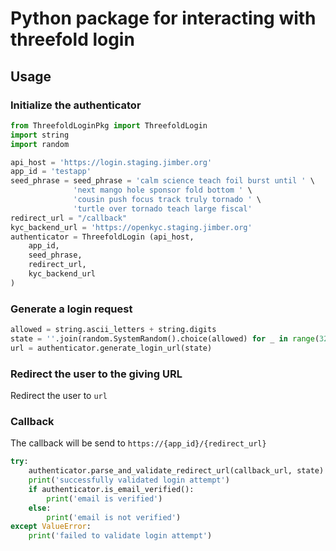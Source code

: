 # Python package for interacting with threefold login

## Usage

### Initialize the authenticator
```python
from ThreefoldLoginPkg import ThreefoldLogin
import string 
import random 

api_host = 'https://login.staging.jimber.org'
app_id = 'testapp'
seed_phrase = seed_phrase = 'calm science teach foil burst until ' \
              'next mango hole sponsor fold bottom ' \
              'cousin push focus track truly tornado ' \
              'turtle over tornado teach large fiscal'
redirect_url = "/callback"
kyc_backend_url = 'https://openkyc.staging.jimber.org'
authenticator = ThreefoldLogin (api_host,
    app_id,
    seed_phrase,
    redirect_url,
    kyc_backend_url
)
```

### Generate a login request
```python 
allowed = string.ascii_letters + string.digits
state = ''.join(random.SystemRandom().choice(allowed) for _ in range(32))
url = authenticator.generate_login_url(state)
```

### Redirect the user to the giving URL
Redirect the user to `url` 

### Callback
The callback will be send to `https://{app_id}/{redirect_url}`

```python
try:
    authenticator.parse_and_validate_redirect_url(callback_url, state)
    print('successfully validated login attempt')
    if authenticator.is_email_verified():
        print('email is verified')
    else:
        print('email is not verified')
except ValueError:
    print('failed to validate login attempt')
```